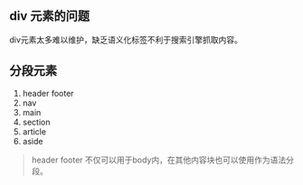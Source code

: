 ## div 元素的问题
div元素太多难以维护，缺乏语义化标签不利于搜索引擎抓取内容。

## 分段元素
1. header footer
2. nav
3. main
4. section
5. article
6. aside

> header footer 不仅可以用于body内，在其他内容块也可以使用作为语法分段。